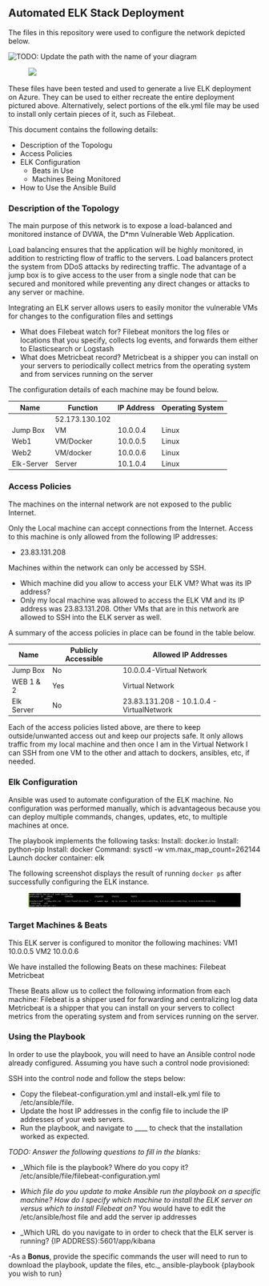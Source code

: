 ## Automated ELK Stack Deployment

The files in this repository were used to configure the network depicted below.

![TODO: Update the path with the name of your diagram](Images/diagram_filename.png)

<figure><img src=~/Documents\CyberSecurity\homework/diagram2.png><figcaption></figcaption></figure>

These files have been tested and used to generate a live ELK deployment on Azure. They can be used to either recreate the entire deployment pictured above. Alternatively, select portions of the elk.yml file may be used to install only certain pieces of it, such as Filebeat.

This document contains the following details:
- Description of the Topologu
- Access Policies
- ELK Configuration
  - Beats in Use
  - Machines Being Monitored
- How to Use the Ansible Build


### Description of the Topology

The main purpose of this network is to expose a load-balanced and monitored instance of DVWA, the D*mn Vulnerable Web Application.


Load balancing ensures that the application will be highly monitored, in addition to restricting flow of traffic to the servers. Load balancers protect the system from DDoS attacks by redirecting traffic.
The advantage of a jump box is to give access to the user from a single node that can be secured and monitored while preventing any direct changes or attacks to any server or machine.

Integrating an ELK server allows users to easily monitor the vulnerable VMs for changes to the configuration files and settings
- What does Filebeat watch for?
Filebeat monitors the log files or locations that you specify, collects log events, and forwards them either to Elasticsearch or Logstash
-  What does Metricbeat record?
Metricbeat is a shipper you can install on your servers to periodically collect metrics from the operating system and from services running on the server

The configuration details of each machine may be found below.

| Name     | Function | IP Address   |Operating System|
|----------|----------|--------------|----------------|
                      |52.173.130.102|
| Jump Box | VM       | 10.0.0.4     | Linux          |
| Web1     | VM/Docker| 10.0.0.5     | Linux          |
| Web2     | VM/docker| 10.0.0.6     | Linux          |
|Elk-Server| Server   | 10.1.0.4     | Linux          |

### Access Policies

The machines on the internal network are not exposed to the public Internet.

Only the Local machine can accept connections from the Internet.  Access to this machine is only allowed from the following IP addresses:
- 23.83.131.208

Machines within the network can only be accessed by SSH.

- Which machine did you allow to access your ELK VM? What was its IP address?
- Only my local machine was allowed to access the ELK VM and its IP address was 23.83.131.208. Other VMs that are in this network are allowed to SSH into the ELK server as well.

A summary of the access policies in place can be found in the table below.

| Name     | Publicly Accessible | Allowed IP Addresses                    |
|----------|---------------------|----------------------                   |
| Jump Box | No                  | 10.0.0.4-Virtual Network                |
| WEB 1 & 2| Yes                 | Virtual Network                         |
|Elk Server| No                  |23.83.131.208 - 10.1.0.4 - VirtualNetwork|

Each of the access policies listed above, are there to keep outside/unwanted access out and keep our projects safe. It only allows traffic from my local machine and then once I am in the Virtual Network I can SSH from one VM to the other and attach to dockers, ansibles, etc, if needed.


### Elk Configuration

Ansible was used to automate configuration of the ELK machine. No configuration was performed manually, which is advantageous because you can deploy multiple commands, changes, updates, etc, to multiple machines at once.

The playbook implements the following tasks:
Install: docker.io
Install: python-pip
Install: docker
Command: sysctl -w vm.max_map_count=262144
Launch docker container: elk

The following screenshot displays the result of running `docker ps` after successfully configuring the ELK instance.

<figure><img src=/diagrams/elkserver.png><figcaption></figcaption></figure>

### Target Machines & Beats
This ELK server is configured to monitor the following machines:
VM1 10.0.0.5
VM2 10.0.0.6

We have installed the following Beats on these machines:
Filebeat
Metricbeat

These Beats allow us to collect the following information from each machine:
Filebeat is a shipper used for forwarding and centralizing log data
Metricbeat is a shipper that you can install on your servers to collect metrics from the operating system and from services running on the server.

### Using the Playbook
In order to use the playbook, you will need to have an Ansible control node already configured. Assuming you have such a control node provisioned:

SSH into the control node and follow the steps below:
- Copy the filebeat-configuration.yml and install-elk.yml file to /etc/ansible/file.
- Update the host IP addresses in the config file to include the IP addresses of your web servers.
- Run the playbook, and navigate to ____ to check that the installation worked as expected.

_TODO: Answer the following questions to fill in the blanks:_
- _Which file is the playbook? Where do you copy it? 
 /etc/ansible/file/filebeat-configuration.yml

- _Which file do you update to make Ansible run the playbook on a specific machine? How do I specify which machine to install the ELK server on versus which to install Filebeat on?_
You would have to edit the /etc/ansible/host file and add the server ip addresses 

- _Which URL do you navigate to in order to check that the ELK server is running?
{IP ADDRESS}:5601/app/kibana

-As a **Bonus**, provide the specific commands the user will need to run to download the playbook, update the files, etc._
ansible-playbook {playbook you wish to run}
